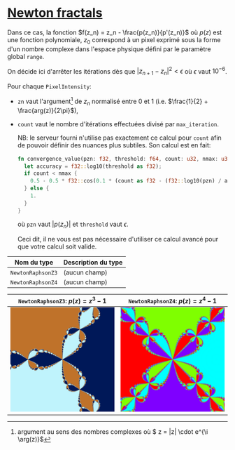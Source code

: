 # [Newton fractals](https://en.wikipedia.org/wiki/Newton_fractal)

Dans ce cas, la fonction $f(z_n) = z_n - \frac{p(z_n)}{p'(z_n)}$ où $p(z)$ est une fonction polynomiale, $z_0$
correspond à un pixel exprimé sous la forme d'un nombre complexe dans l'espace physique défini par le paramètre
global `range`.

On décide ici d'arrêter les itérations dès que $|z_{n+1}-z_n|^2 < \epsilon$ où $\epsilon$ vaut $10^{-6}$.

Pour chaque `PixelIntensity`:
* `zn` vaut l'argument[^1] de $z_n$ normalisé entre 0 et 1 (i.e. $\frac{1}{2} + \frac{arg(z)}{2\pi}$),
* `count` vaut le nombre d'itérations effectuées divisé par `max_iteration`.

  NB: le serveur fourni n'utilise pas exactement ce calcul pour `count` afin de pouvoir définir des nuances plus subtiles. 
  Son calcul est en fait:
  ```rust
  fn convergence_value(pzn: f32, threshold: f64, count: u32, nmax: u32) -> f32 {
    let accuracy = f32::log10(threshold as f32);
    if count < nmax {
      0.5 - 0.5 * f32::cos(0.1 * (count as f32 - (f32::log10(pzn) / accuracy)))
    } else {
      1.
    }
  }
  ```
  où `pzn` vaut $|p(z_n)|$ et `threshold` vaut $\epsilon$.

  Ceci dit, il ne vous est pas nécessaire d'utiliser ce calcul avancé pour que votre calcul soit valide. 

| Nom du type       | Description du type |
|-------------------|---------------------|
| `NewtonRaphsonZ3` | (aucun champ)       |
| `NewtonRaphsonZ4` | (aucun champ)       |

| `NewtonRaphsonZ3`: $p(z)=z^3-1$ | `NewtonRaphsonZ4`: $p(z)=z^4-1$ |
|---------------------------------|---------------------------------|
| ![](images/NewtonRaphsonZ3.png) | ![](images/NewtonRaphsonZ4.png) |

[^1]: argument au sens des nombres complexes où $ z = |z| \cdot e^{\i \arg(z)}$